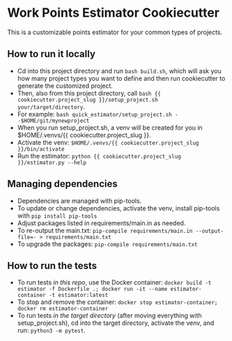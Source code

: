 # Work Points Estimator Cookiecutter
This is a customizable points estimator for your common types of projects. 

## How to run it locally
- Cd into this project directory and run `bash build.sh`, which will ask you how many project types you want to define and then run cookiecutter to generate the customized project.
- Then, also from this project directory, call `bash {{ cookiecutter.project_slug }}/setup_project.sh your/target/directory`.
- For example: `bash quick_estimator/setup_project.sh --$HOME/git/mynewproject`
- When you run setup_project.sh, a venv will be created for you in $HOME/.venvs/{{ cookiecutter.project_slug }}.
- Activate the venv: `$HOME/.venvs/{{ cookiecutter.project_slug }}/bin/activate` 
- Run the estimator: `python {{ cookiecutter.project_slug }}/estimator.py --help`

## Managing dependencies
- Dependencies are managed with pip-tools.
- To update or change dependencies, activate the venv, install pip-tools with `pip install pip-tools`
- Adjust packages listed in requirements/main.in as needed.
- To re-output the main.txt: `pip-compile requirements/main.in --output-file=- > requirements/main.txt`
- To upgrade the packages: `pip-compile requirements/main.txt`

## How to run the tests
- To run tests *in this repo*, use the Docker container: `docker build -t estimator -f Dockerfile .; docker run -it --name estimator-container -t estimator:latest`
- To stop and remove the container: `docker stop estimator-container; docker rm estimator-container`
- To run tests *in the target directory* (after moving everything with setup_project.sh), cd into the target directory, activate the venv, and run: `python3 -m pytest`.

